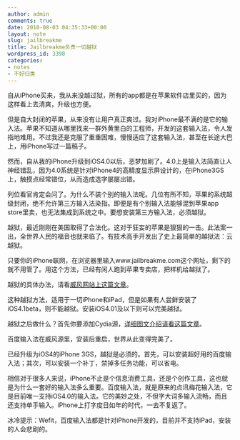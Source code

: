 ```yaml
---
author: admin
comments: true
date: 2010-08-03 04:35:33+00:00
layout: note
slug: jailbreakme
title: Jailbreakme负责一切越狱
wordpress_id: 3398
categories:
- notes
- 不好归类
---
```


自从iPhone买来，我从来没越过狱，所有的app都是在苹果软件店里买的，因为这样看上去清爽，升级也方便。

但是自大封闭的苹果，从来没有让用户真正爽过。我对iPhone最不满的是它的输入法。苹果不知道从哪里找来一群外黄里白的工程师，开发的这套输入法，令人发指地难用。不过我还是克服了重重困难，慢慢适应了这套输入法，甚至在长途大巴上，用iPhone写过一篇稿子。

然而，自从我的iPhone升级到iOS4.0以后，恶梦加剧了。4.0上是输入法简直让人神经错乱，因为4.0系统是针对iPhone4的高精度显示屏设计的，在iPhone3GS上，触摸点经常错位，从而造成选字屡屡出错。

列位看官肯定会问了。为什么不装个别的输入法呢。几位有所不知，苹果的系统超级封闭，绝不允许第三方输入法染指。即便是有个别输入法能够混到苹果app store里卖，也无法集成到系统之中。要想安装第三方输入法，必须越狱。

越狱，最近刚刚在美国取得了合法化。这对于狂妄的苹果是狠狠的一击。此法案一出，全世界人民的福音也就来临了。有技术高手开发出了史上最简单的越狱法：云越狱。

只要你的iPhone联网，在浏览器里输入www.jailbreakme.com这个网址，剩下的就不用管了。用这个方法，已经有闲人跑到苹果专卖店，把样机给越狱了。

越狱的具体办法，请看[威风网站上这篇文章](http://iphone.weiphone.com/news/2010-08-02/The_perfect_escape_JailbreakMe_2.0_released_220871.shtml)。

这种越狱方法，适用于一切iPhone和iPad，但是如果有人尝鲜安装了iOS4.1beta，则不能越狱。安装iOS4.01及以下则可以完美越狱。

越狱之后做什么？首先你要添加Cydia源，[详细图文介绍请看这篇文章](http://bbs.weiphone.com/read-htm-tid-957706.html)。

百度输入法在威风源里，安装后重启，世界从此变得完美了。

已经升级为iOS4的iPhone 3GS，越狱是必须的。首先，可以安装超好用的百度输入法；其次，可以安装一个补丁，禁掉多任务功能，可以省电。

相信对于很多人来说，iPhone不止是个信息消费工具，还是个创作工具，这也就是为什么一套好的输入法多么重要。百度输入法，就是原来的点讯梅花输入法，它是目前唯一支持iOS4.0的输入法。它的美妙之处，不但字大词多输入流畅，而且还支持单手输入。iPhone上打字度日如年的时代，一去不复返了。

冰冷提示：Wefit，百度输入法都是针对iPhone开发的，目前并不支持iPad，安装的人会悲剧的。
